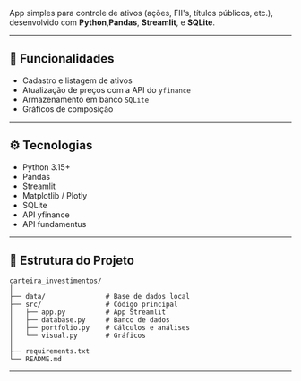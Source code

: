 App simples para controle de ativos (ações, FII's, títulos públicos, etc.), desenvolvido com **Python**,**Pandas**, **Streamlit**, e **SQLite**.


---

## 🚀 Funcionalidades
- Cadastro e listagem de ativos
- Atualização de preços com a API do `yfinance`
- Armazenamento em banco `SQLite`
- Gráficos de composição

---

## ⚙️ Tecnologias
- Python 3.15+
- Pandas
- Streamlit
- Matplotlib / Plotly
- SQLite
- API yfinance
- API fundamentus

---

## 🧩 Estrutura do Projeto
```
carteira_investimentos/
│
├── data/               # Base de dados local
├── src/                # Código principal
│   ├── app.py          # App Streamlit
│   ├── database.py     # Banco de dados
│   ├── portfolio.py    # Cálculos e análises
│   └── visual.py       # Gráficos
│
├── requirements.txt
└── README.md
```

---



